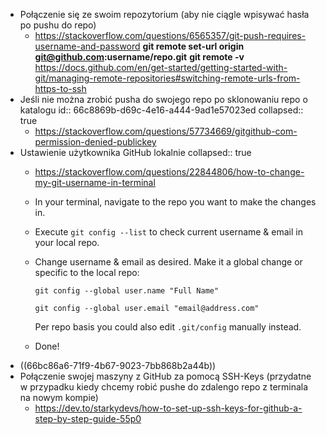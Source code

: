 - Połączenie się ze swoim repozytorium (aby nie ciągle wpisywać hasła po pushu do repo)
	- https://stackoverflow.com/questions/6565357/git-push-requires-username-and-password
	  **git remote set-url origin git@github.com:username/repo.git**
	  **git remote -v**
	  https://docs.github.com/en/get-started/getting-started-with-git/managing-remote-repositories#switching-remote-urls-from-https-to-ssh
- Jeśli nie można zrobić pusha do swojego repo po sklonowaniu repo o katalogu
  id:: 66c8869b-d69c-4e16-a444-9ad1e57023ed
  collapsed:: true
	- https://stackoverflow.com/questions/57734669/gitgithub-com-permission-denied-publickey
- Ustawienie użytkownika GitHub lokalnie
  collapsed:: true
	- https://stackoverflow.com/questions/22844806/how-to-change-my-git-username-in-terminal
	- In your terminal, navigate to the repo you want to make the changes in.
	- Execute `git config --list` to check current username & email in your local repo.
	- Change username & email as desired. Make it a global change or specific to the local repo: 
	  
	  `git config --global user.name "Full Name"`
	  
	  `git config --global user.email "email@address.com"`
	  
	  Per repo basis you could also edit `.git/config` manually instead.
	- Done!
- ((66bc86a6-71f9-4b67-9023-7bb868b2a44b))
- Połączenie swojej maszyny z GitHub za pomocą SSH-Keys (przydatne w przypadku kiedy chcemy robić pushe do zdalengo repo z terminala na nowym kompie)
	- https://dev.to/starkydevs/how-to-set-up-ssh-keys-for-github-a-step-by-step-guide-55p0